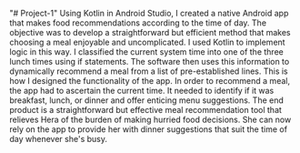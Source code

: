"# Project-1" 
 Using Kotlin in Android Studio, I created a native Android app that makes food recommendations according to the time of day.  The objective was to develop a straightforward but efficient method that makes choosing a meal enjoyable and uncomplicated.  I used Kotlin to implement logic in this way.  I classified the current system time into one of the three lunch times using if statements.  The software then uses this information to dynamically recommend a meal from a list of pre-established lines.  This is how I designed the functionality of the app.  In order to recommend a meal, the app had to ascertain the current time. It needed to identify if it was breakfast, lunch, or dinner and offer enticing menu suggestions.  The end product is a straightforward but effective meal recommendation tool that relieves Hera of the burden of making hurried food decisions.  She can now rely on the app to provide her with dinner suggestions that suit the time of day whenever she's busy.
 
